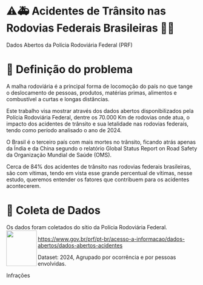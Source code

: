 # :warning::ambulance: Acidentes de Trânsito nas Rodovias Federais Brasileiras :red_car::police_car:
Dados Abertos da Polícia Rodoviária Federal (PRF)

# :radio_button: Definição do problema
A malha rodoviária é a principal forma de locomoção do país no que tange o deslocamento de pessoas, produtos, matérias primas, alimentos e combustível a curtas e longas distâncias.

Este trabalho visa mostrar através dos dados abertos disponibilizados pela Polícia Rodoviária Federal, dentre os 70.000 Km de rodovias onde atua, o impacto dos acidentes de trânsito e sua letalidade nas rodovias federais, tendo como período analisado o ano de 2024.

O Brasil é o terceiro país com mais mortes no trânsito, ficando atrás apenas da Índia e da China segundo o relatório Global Status Report on Road Safety da Organização Mundial de Saúde (OMS).

Cerca de 84% dos acidentes de trânsito nas rodovias federais brasileiras, são com vítimas, tendo em vista esse grande percentual de vítimas, nesse estudo, queremos entender os fatores que contribuem para os acidentes acontecerem.

# :floppy_disk: Coleta de Dados
>
Os dados foram coletados do sítio da Polícia Rodoviária Federal.
<img align="left" width="80" height="94" src="https://github.com/gabrielmprata/MVP_Sprint01_Puc_Rio/assets/119508139/f9646e84-d274-406b-9a7a-12add19acb07">
>
https://www.gov.br/prf/pt-br/acesso-a-informacao/dados-abertos/dados-abertos-acidentes
>
Dataset: 2024, Agrupado por ocorrência e por pessoas envolvidas.
>
Infrações
<br><br>
